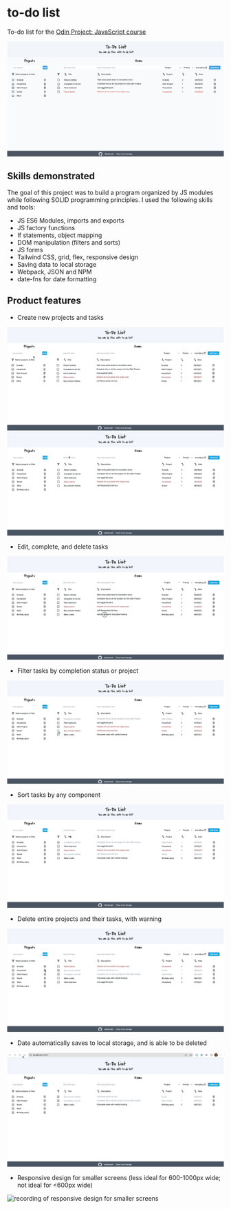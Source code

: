 # to-do list

To-do list for the <a href="https://www.theodinproject.com/lessons/node-path-javascript-todo-list">Odin Project: JavaScript course</a>

<img src="./readme_images/screenshot.png" alt="screenshot of to-do list">

## Skills demonstrated

The goal of this project was to build a program organized by JS modules while following SOLID programming principles. I used the following skills and tools:

- JS ES6 Modules, imports and exports
- JS factory functions
- If statements, object mapping
- DOM manipulation (filters and sorts)
- JS forms
- Tailwind CSS, grid, flex, responsive design
- Saving data to local storage
- Webpack, JSON and NPM
- date-fns for date formatting


## Product features

- Create new projects and tasks

<img src="./readme_images/create-project.gif" alt="recording of creating a project">
<img src="./readme_images/create-task.gif" alt="recording of creating a task">

- Edit, complete, and delete tasks

<img src="./readme_images/edit-tasks.gif" alt="recording of editing, completing and deleting tasks">

- Filter tasks by completion status or project

<img src="./readme_images/filter-tasks.gif" alt="recording of filtering tasks">

- Sort tasks by any component

<img src="./readme_images/sort-tasks.gif" alt="recording of sorting tasks">

- Delete entire projects and their tasks, with warning

<img src="./readme_images/delete-projects.gif" alt="recording of deleting projects">

- Date automatically saves to local storage, and is able to be deleted

<img src="./readme_images/local-storage.gif" alt="recording of refreshing with local storage">

- Responsive design for smaller screens (less ideal for 600-1000px wide; not ideal for <600px wide)

<img src="./readme_images/resizing.gif" alt="recording of responsive design for smaller screens">